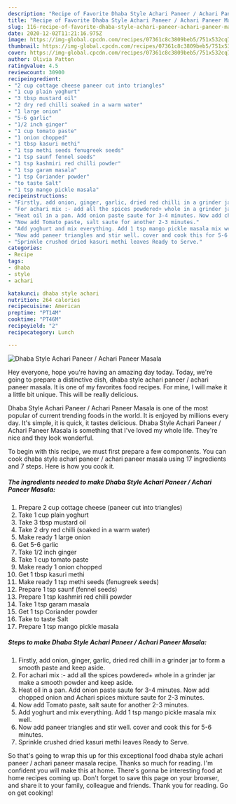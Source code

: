 ```yaml
---
description: "Recipe of Favorite Dhaba Style Achari Paneer / Achari Paneer Masala"
title: "Recipe of Favorite Dhaba Style Achari Paneer / Achari Paneer Masala"
slug: 116-recipe-of-favorite-dhaba-style-achari-paneer-achari-paneer-masala
date: 2020-12-02T11:21:16.975Z
image: https://img-global.cpcdn.com/recipes/07361c8c3809beb5/751x532cq70/dhaba-style-achari-paneer-achari-paneer-masala-recipe-main-photo.jpg
thumbnail: https://img-global.cpcdn.com/recipes/07361c8c3809beb5/751x532cq70/dhaba-style-achari-paneer-achari-paneer-masala-recipe-main-photo.jpg
cover: https://img-global.cpcdn.com/recipes/07361c8c3809beb5/751x532cq70/dhaba-style-achari-paneer-achari-paneer-masala-recipe-main-photo.jpg
author: Olivia Patton
ratingvalue: 4.5
reviewcount: 30900
recipeingredient:
- "2 cup cottage cheese paneer cut into triangles"
- "1 cup plain yoghurt"
- "3 tbsp mustard oil"
- "2 dry red chilli soaked in a warm water"
- "1 large onion"
- "5-6 garlic"
- "1/2 inch ginger"
- "1 cup tomato paste"
- "1 onion chopped"
- "1 tbsp kasuri methi"
- "1 tsp methi seeds fenugreek seeds"
- "1 tsp saunf fennel seeds"
- "1 tsp kashmiri red chilli powder"
- "1 tsp garam masala"
- "1 tsp Coriander powder"
- "to taste Salt"
- "1 tsp mango pickle masala"
recipeinstructions:
- "Firstly, add onion, ginger, garlic, dried red chilli in a grinder jar to form a smooth paste and keep aside."
- "For achari mix :- add all the spices powdered+ whole in a grinder jar make a smooth powder and keep aside."
- "Heat oil in a pan. Add onion paste saute for 3-4 minutes. Now add chopped onion and Achari spices mixture saute for 2-3 minutes."
- "Now add Tomato paste, salt saute for another 2-3 minutes."
- "Add yoghurt and mix everything. Add 1 tsp mango pickle masala mix well."
- "Now add paneer triangles and stir well. cover and cook this for 5-6 minutes."
- "Sprinkle crushed dried kasuri methi leaves Ready to Serve."
categories:
- Recipe
tags:
- dhaba
- style
- achari

katakunci: dhaba style achari 
nutrition: 264 calories
recipecuisine: American
preptime: "PT14M"
cooktime: "PT46M"
recipeyield: "2"
recipecategory: Lunch

---
```



![Dhaba Style Achari Paneer / Achari Paneer Masala](https://img-global.cpcdn.com/recipes/07361c8c3809beb5/751x532cq70/dhaba-style-achari-paneer-achari-paneer-masala-recipe-main-photo.jpg)

Hey everyone, hope you're having an amazing day today. Today, we're going to prepare a distinctive dish, dhaba style achari paneer / achari paneer masala. It is one of my favorites food recipes. For mine, I will make it a little bit unique. This will be really delicious.



Dhaba Style Achari Paneer / Achari Paneer Masala is one of the most popular of current trending foods in the world. It is enjoyed by millions every day. It's simple, it is quick, it tastes delicious. Dhaba Style Achari Paneer / Achari Paneer Masala is something that I've loved my whole life. They're nice and they look wonderful.


To begin with this recipe, we must first prepare a few components. You can cook dhaba style achari paneer / achari paneer masala using 17 ingredients and 7 steps. Here is how you cook it.

<!--inarticleads1-->

##### The ingredients needed to make Dhaba Style Achari Paneer / Achari Paneer Masala:

1. Prepare 2 cup cottage cheese (paneer cut into triangles)
1. Take 1 cup plain yoghurt
1. Take 3 tbsp mustard oil
1. Take 2 dry red chilli (soaked in a warm water)
1. Make ready 1 large onion
1. Get 5-6 garlic
1. Take 1/2 inch ginger
1. Take 1 cup tomato paste
1. Make ready 1 onion chopped
1. Get 1 tbsp kasuri methi
1. Make ready 1 tsp methi seeds (fenugreek seeds)
1. Prepare 1 tsp saunf (fennel seeds)
1. Prepare 1 tsp kashmiri red chilli powder
1. Take 1 tsp garam masala
1. Get 1 tsp Coriander powder
1. Take to taste Salt
1. Prepare 1 tsp mango pickle masala




<!--inarticleads2-->

##### Steps to make Dhaba Style Achari Paneer / Achari Paneer Masala:

1. Firstly, add onion, ginger, garlic, dried red chilli in a grinder jar to form a smooth paste and keep aside.
1. For achari mix :- add all the spices powdered+ whole in a grinder jar make a smooth powder and keep aside.
1. Heat oil in a pan. Add onion paste saute for 3-4 minutes. Now add chopped onion and Achari spices mixture saute for 2-3 minutes.
1. Now add Tomato paste, salt saute for another 2-3 minutes.
1. Add yoghurt and mix everything. Add 1 tsp mango pickle masala mix well.
1. Now add paneer triangles and stir well. cover and cook this for 5-6 minutes.
1. Sprinkle crushed dried kasuri methi leaves Ready to Serve.




So that's going to wrap this up for this exceptional food dhaba style achari paneer / achari paneer masala recipe. Thanks so much for reading. I'm confident you will make this at home. There's gonna be interesting food at home recipes coming up. Don't forget to save this page on your browser, and share it to your family, colleague and friends. Thank you for reading. Go on get cooking!
